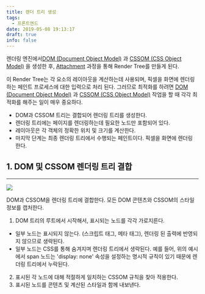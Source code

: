 ```yaml
---
title: 렌더 트리 생성
tags:
  - 프론트엔드
date: 2019-05-08 19:13:17
draft: true
info: false
---
```


렌더링 엔진에서[DOM (Document Object Model)](https://www.notion.so/05b2fa44-e433-4bb2-9fc3-cd59110f6ddb) 과 [CSSOM (CSS Object Model)](https://www.notion.so/66bd0de6-0972-4fd9-a82f-f557c172ea1b) 을 생성한 후, [Attachment](https://www.notion.so/gwangwhi/f83ac03f82614f7882a27d415fb9eda2#81ba6b0a7a3f4d62b749bad3ca7c0385) 과정을 통해 Render Tree를 만들게 된다.

이 Render Tree는 각 요소의 레이아웃을 계산하는데 사용되며, 픽셀을 화면에 렌더링하는 페인트 프로세스에 대한 입력으로 처리 된다. 그러므로 최적화를 하려면 [DOM (Document Object Model)](https://www.notion.so/05b2fa44-e433-4bb2-9fc3-cd59110f6ddb) 과 [CSSOM (CSS Object Model)](https://www.notion.so/66bd0de6-0972-4fd9-a82f-f557c172ea1b) 작업을 할 때 각각 최적화를 해주는 일이 매우 중요하다.

- DOM과 CSSOM 트리는 결합되어 렌더링 트리를 생성한다.
- 렌더링 트리에는 페이지를 렌더링하는데 필요한 노드만 포함되어 있다.
- 레이아웃은 각 객체의 정확한 위치 및 크기를 계산한다.
- 마지막 단계는 최종 렌더링 트리에서 수행되는 페인트이다. 픽셀을 화면에 렌더링 한다.

## 1. DOM 및 CSSOM 렌더링 트리 결합

---

![](https://developers.google.com/web/fundamentals/performance/critical-rendering-path/images/render-tree-construction.png?hl=ko)

DOM과 CSSOM을 렌더링 트리에 결합한다. 모든 DOM 콘텐츠와 CSSOM의 스타일 정보를 캡처한다.

1. DOM 트리의 루트에서 시작해서, 표시되는 노드를 각각 가로지른다.

- 일부 노드는 표시되지 않는다. (스크립트 태그, 메타 태그), 렌더링 된 출력에 반영되지 않으므로 생략된다.
- 일부 노드는 CSS를 통해 숨겨지며 렌더링 트리에서 생략된다. 예를 들어, 위의 예시에서 span 노드는 'display: none' 속성을 설정하는 명시적 규칙이 있기 때문에 렌더링 트리에서 누락된다.

2. 표시된 각 노드에 대해 적절하게 일치하는 CSSOM 규칙을 찾아 적용한다.
3. 표시된 노드를 콘텐츠 및 계산된 스타일과 함께 내보낸다.
